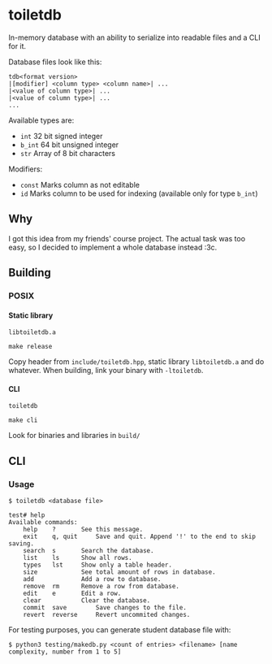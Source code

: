 # toiletdb
In-memory database with an ability to serialize into readable files and a CLI for it.

Database files look like this:
```
tdb<format version>
|[modifier] <column type> <column name>| ...
|<value of column type>| ...
|<value of column type>| ...
...
```

Available types are:

- `int`   32 bit signed integer
- `b_int` 64 bit unsigned integer
- `str`   Array of 8 bit characters

Modifiers:

- `const` Marks column as not editable
- `id`    Marks column to be used for indexing (available only for type `b_int`)

## Why

I got this idea from my friends' course project.
The actual task was too easy, so I decided to implement a whole database instead :3c.

## Building

### POSIX

#### Static library

`libtoiletdb.a`
```console
make release
```

Copy header from `include/toiletdb.hpp`, static library `libtoiletdb.a` and do whatever.
When building, link your binary with `-ltoiletdb`.

#### CLI

`toiletdb`
```console
make cli
```

Look for binaries and libraries in `build/`

## CLI

### Usage

```console
$ toiletdb <database file>
```

```console
test# help
Available commands:
	help  	?		See this message.
	exit  	q, quit		Save and quit. Append '!' to the end to skip saving.
	search	s		Search the database.
	list  	ls		Show all rows.
	types 	lst		Show only a table header.
	size  			See total amount of rows in database.
	add   			Add a row to database.
	remove	rm		Remove a row from database.
	edit  	e		Edit a row.
	clear 			Clear the database.
	commit	save		Save changes to the file.
	revert	reverse		Revert uncommited changes.
```

For testing purposes, you can generate student database file with:
```console
$ python3 testing/makedb.py <count of entries> <filename> [name complexity, number from 1 to 5]
```